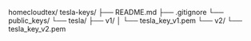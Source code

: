 homecloudtex/
tesla-keys/
├── README.md
├── .gitignore
└── public_keys/
    └── tesla/
        ├── v1/
        │   └── tesla_key_v1.pem
        └── v2/
            └── tesla_key_v2.pem
